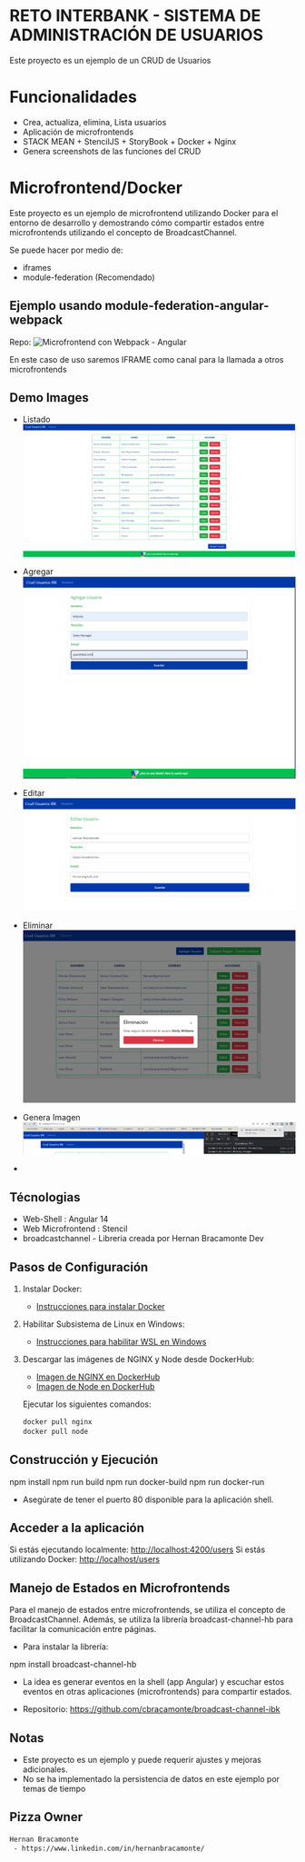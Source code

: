 # RETO INTERBANK - SISTEMA DE ADMINISTRACIÓN DE USUARIOS

Este proyecto es un ejemplo de un CRUD de Usuarios

# Funcionalidades

- Crea, actualiza, elimina, Lista usuarios
- Aplicación de microfrontends
- STACK MEAN + StencilJS + StoryBook + Docker + Nginx
- Genera screenshots de las funciones del CRUD

# Microfrontend/Docker

Este proyecto es un ejemplo de microfrontend utilizando Docker para el entorno de desarrollo y demostrando cómo compartir estados entre microfrontends utilizando el concepto de BroadcastChannel.

Se puede hacer por medio de:

- iframes
- module-federation (Recomendado)

## Ejemplo usando module-federation-angular-webpack

Repo: ![Microfrontend con Webpack - Angular](https://github.com/cbracamonte/module-federation-angular)

En este caso de uso saremos IFRAME como canal para la llamada a otros microfrontends

## Demo Images

- Listado
![Listado del Usuarios](https://raw.githubusercontent.com/cbracamonte/crud-user-ibk-challengue/main/assets/listado.PNG)
- Agregar
![Agregar del Usuarios](https://raw.githubusercontent.com/cbracamonte/crud-user-ibk-challengue/main/assets/agregar.PNG)
- Editar
![Editar del Usuarios](https://raw.githubusercontent.com/cbracamonte/crud-user-ibk-challengue/main/assets/editar.PNG)
- Eliminar
![Eliminar del Usuarios](https://raw.githubusercontent.com/cbracamonte/crud-user-ibk-challengue/main/assets/eliminar.PNG)
- Genera Imagen
![Genera imagen para su descarga](https://raw.githubusercontent.com/cbracamonte/crud-user-ibk-challengue/main/assets/generafoto.PNG)

-

## Técnologias

- Web-Shell : Angular 14
- Web Microfrontend : Stencil
- broadcastchannel - Libreria creada por Hernan Bracamonte Dev

## Pasos de Configuración

1. Instalar Docker:
   - [Instrucciones para instalar Docker](https://docs.docker.com/desktop/install/)

2. Habilitar Subsistema de Linux en Windows:
   - [Instrucciones para habilitar WSL en Windows](https://learn.microsoft.com/en-us/windows/wsl/install-manual)

3. Descargar las imágenes de NGINX y Node desde DockerHub:
   - [Imagen de NGINX en DockerHub](https://hub.docker.com/_/nginx)
   - [Imagen de Node en DockerHub](https://hub.docker.com/_/node/)

   Ejecutar los siguientes comandos:

   ```bash
   docker pull nginx
   docker pull node

## Construcción y Ejecución

npm install
npm run build
npm run docker-build
npm run docker-run

- Asegúrate de tener el puerto 80 disponible para la aplicación shell.

## Acceder a la aplicación

Si estás ejecutando localmente: <http://localhost:4200/users>
Si estás utilizando Docker: <http://localhost/users>

## Manejo de Estados en Microfrontends

Para el manejo de estados entre microfrontends, se utiliza el concepto de BroadcastChannel. Además, se utiliza la librería broadcast-channel-hb para facilitar la comunicación entre páginas.

- Para instalar la librería:

npm install broadcast-channel-hb

- La idea es generar eventos en la shell (app Angular) y escuchar estos eventos en otras aplicaciones (microfrontends) para compartir estados.

- Repositorio: <https://github.com/cbracamonte/broadcast-channel-ibk>

## Notas

- Este proyecto es un ejemplo y puede requerir ajustes y mejoras adicionales.
- No se ha implementado la persistencia de datos en este ejemplo por temas de tiempo

## Pizza Owner

    Hernan Bracamonte 
     - https://www.linkedin.com/in/hernanbracamonte/

